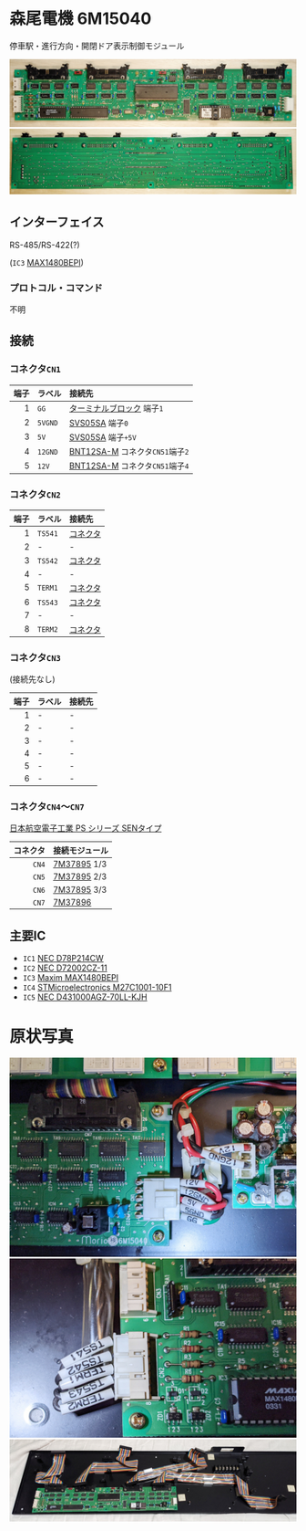 # 森尾電機 6M15040
停車駅・進行方向・開閉ドア表示制御モジュール

![基盤表面](https://github.com/smdn/txline-map-display/blob/images/doc/modules/6M15040/board-front.jpg)
![基盤裏面](https://github.com/smdn/txline-map-display/blob/images/doc/modules/6M15040/board-back.jpg)

## インターフェイス
RS-485/RS-422(?)

(`IC3` [MAX1480BEPI](IC3/README.md))

### プロトコル・コマンド
不明

## 接続

### コネクタ`CN1`
|端子|ラベル    |接続先|
|---:|:---------|:-----|
|1   |`GG`      |[ターミナルブロック](../terminal-block/README.md) 端子`1`|
|2   |`5VGND`   |[SVS05SA](../SVS05SA/README.md) 端子`0`|
|3   |`5V`      |[SVS05SA](../SVS05SA/README.md) 端子`+5V`|
|4   |`12GND`   |[BNT12SA-M](../BNT12SA-M/README.md) コネクタ`CN51`端子`2`|
|5   |`12V`     |[BNT12SA-M](../BNT12SA-M/README.md) コネクタ`CN51`端子`4`|

### コネクタ`CN2`
|端子|ラベル    |接続先|
|---:|:---------|:-----|
|1   |`TS541`   |[コネクタ](../external-connector/README.md)|
|2   |-         |-|
|3   |`TS542`   |[コネクタ](../external-connector/README.md)|
|4   |-         |-|
|5   |`TERM1`   |[コネクタ](../external-connector/README.md)|
|6   |`TS543`   |[コネクタ](../external-connector/README.md)|
|7   |-         |-|
|8   |`TERM2`   |[コネクタ](../external-connector/README.md)|

### コネクタ`CN3`
(接続先なし)

|端子|ラベル    |接続先|
|---:|:---------|:-----|
|1   |-         |-|
|2   |-         |-|
|3   |-         |-|
|4   |-         |-|
|5   |-         |-|
|6   |-         |-|

### コネクタ`CN4`〜`CN7`
[日本航空電子工業 PS シリーズ SENタイプ](https://www.jae.com/connectors/series/detail/id=64318&type_code=T1040)

|コネクタ|接続モジュール|
|-------:|:---------|
|`CN4`|[7M37895](../7M37895/README.md) 1/3|
|`CN5`|[7M37895](../7M37895/README.md) 2/3|
|`CN6`|[7M37895](../7M37895/README.md) 3/3|
|`CN7`|[7M37896](../7M37896_8M49450/README.md)|

## 主要IC
- `IC1` [NEC D78P214CW](IC1/README.md)
- `IC2` [NEC D72002CZ-11](IC2/README.md)
- `IC3` [Maxim MAX1480BEPI](IC3/README.md)
- `IC4` [STMicroelectronics M27C1001-10F1](IC4/README.md)
- `IC5` [NEC D431000AGZ-70LL-KJH](IC5/README.md)

# 原状写真
![原状写真](https://github.com/smdn/txline-map-display/blob/images/doc/modules/6M15040/original-condition_0.jpg)
![原状写真](https://github.com/smdn/txline-map-display/blob/images/doc/modules/6M15040/original-condition_1.jpg)
![原状写真・ケーブル](https://github.com/smdn/txline-map-display/blob/images/doc/modules/6M15040/original-condition_cable.jpg)
